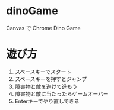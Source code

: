 # dinoGame
Canvas で Chrome Dino Game 

# 遊び方
1. スペースキーでスタート
2. スペースキーを押すとジャンプ
3. 障害物と敵を避けて進もう
4. 障害物と敵に当たったらゲームオーバー
5. Enterキーでやり直しできる
